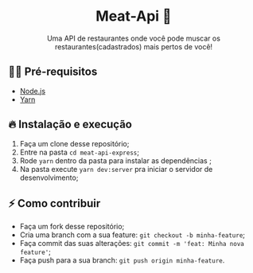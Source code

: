 <h1 align="center">
  Meat-Api 🍕
</h1>

<p align="center">Uma API de restaurantes onde você pode muscar os restaurantes(cadastrados) mais pertos de você!</p>

## ✋🏻 Pré-requisitos

- [Node.js](https://nodejs.org/en/)
- [Yarn](https://yarnpkg.com/pt-BR/docs/install)

## 🔥 Instalação e execução

1. Faça um clone desse repositório;
2. Entre na pasta `cd meat-api-express`;
3. Rode `yarn` dentro da pasta para instalar as dependências ;
4. Na pasta execute `yarn dev:server` pra iniciar o servidor de desenvolvimento;

## ⚡️ Como contribuir

- Faça um fork desse repositório;
- Cria uma branch com a sua feature: `git checkout -b minha-feature`;
- Faça commit das suas alterações: `git commit -m 'feat: Minha nova feature'`;
- Faça push para a sua branch: `git push origin minha-feature`.